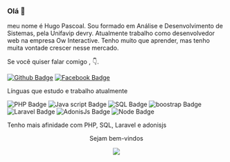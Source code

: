 ### Olá 👋
 meu nome é Hugo Pascoal. Sou formado em Análise e Desenvolvimento de Sistemas, pela Unifavip devry. Atualmente trabalho como desenvolvedor web na empresa Ow Interactive. Tenho muito que aprender, mas tenho muita vontade crescer nesse mercado.

Se você quiser falar comigo , 👇.

[![Github Badge]( 	https://img.shields.io/badge/LinkedIn-0077B5?style=for-the-badge&logo=linkedin&logoColor=white&link=https://www.linkedin.com/in/hugo-pascoal-brito/)](https://www.linkedin.com/in/hugo-pascoal-brito/)
[![Facebook Badge](https://img.shields.io/badge/Facebook-1877F2?style=for-the-badge&logo=facebook&logoColor=white&link=https://www.facebook.com/HugoPascoalBrito/)](https://www.facebook.com/HugoPascoalBrito/)

Línguas que estudo e trabalho atualmente

![PHP Badge](https://img.shields.io/badge/PHP-777BB4?style=for-the-badge&logo=php&logoColor=white)
![Java script Badge](https://img.shields.io/badge/JavaScript-F7DF1E?style=for-the-badge&logo=javascript&logoColor=black)
![SQL Badge](https://img.shields.io/badge/MySQL-00000F?style=for-the-badge&logo=mysql&logoColor=white)
![boostrap Badge](https://img.shields.io/badge/Bootstrap-563D7C?style=for-the-badge&logo=bootstrap&logoColor=white)
![Laravel Badge](https://img.shields.io/badge/Laravel-FF2D20?style=for-the-badge&logo=laravel&logoColor=white)
![AdonisJs Badge](https://img.shields.io/badge/adonis%20js-220052?style=for-the-badge&logo=adonisjs&logoColor=white)
![Node Badge](https://img.shields.io/badge/Node.js-339933?style=for-the-badge&logo=nodedotjs&logoColor=white)


Tenho mais afinidade com PHP, SQL, Laravel e adonisjs

<p align="center"> Sejam bem-vindos</p>
<p align="center">   <img alingn="center" src="https://profile-counter.glitch.me/hugopascoal2570/count.svg" /></p>

